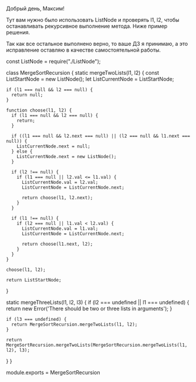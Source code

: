 Добрый день, Максим!

Тут вам нужно было использовать ListNode и проверять l1, l2, чтобы останавливать рекурсивное выполнение метода. Ниже пример решения.

Так как все остальное выполнено верно, то ваше ДЗ я принимаю, а это исправление оставляю в качестве самостоятельной работы.

const ListNode = require("./ListNode");

class MergeSortRecursion {
  static mergeTwoLists(l1, l2) {
    const ListStartNode = new ListNode();
    let ListCurrentNode = ListStartNode;

    if (l1 === null && l2 === null) {
      return null;
    }

    function choose(l1, l2) {
      if (l1 === null && l2 === null) {
        return;
      }

      if ((l1 === null && l2.next === null) || (l2 === null && l1.next === null)) {
        ListCurrentNode.next = null;
      } else {
        ListCurrentNode.next = new ListNode();
      }

      if (l2 !== null) {
        if (l1 === null || l2.val <= l1.val) {
          ListCurrentNode.val = l2.val;
          ListCurrentNode = ListCurrentNode.next;

          return choose(l1, l2.next);
        }
      }

      if (l1 !== null) {
        if (l2 === null || l1.val < l2.val) {
          ListCurrentNode.val = l1.val;
          ListCurrentNode = ListCurrentNode.next;

          return choose(l1.next, l2);
        }
      }
    }

    choose(l1, l2);

    return ListStartNode;
  }

  static mergeThreeLists(l1, l2, l3) {
    if (l2 === undefined || l1 === undefined) {
      return new Error('There should be two or three lists in arguments');
    }

    if (l3 === undefined) {
      return MergeSortRecursion.mergeTwoLists(l1, l2);
    }

    return MergeSortRecursion.mergeTwoLists(MergeSortRecursion.mergeTwoLists(l1, l2), l3);
  }
}

module.exports = MergeSortRecursion
